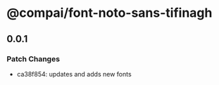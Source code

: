 # @compai/font-noto-sans-tifinagh

## 0.0.1
### Patch Changes

- ca38f854: updates and adds new fonts
